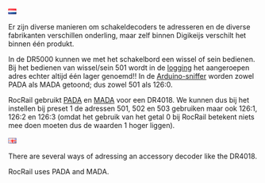 ![Nederlandse vlag](../../images/nl.gif)

Er zijn diverse manieren om schakeldecoders te adresseren en de diverse fabrikanten verschillen onderling, maar zelf binnen Digikeijs verschilt het binnen één produkt.

In de DR5000 kunnen we met het schakelbord een wissel of sein bedienen. Bij het bedienen van wissel/sein 501 wordt in de [logging](./images/DR5000_adress_one_down.png) het aangeroepen adres echter altijd één lager genoemd!!
In de [Arduino-sniffer](./images/DR4018_sniffer_output.png) worden zowel PADA als MADA getoond; dus zowel 501 als 126:0.

RocRail gebruikt [PADA](./images/DR4018_RocRail_PADA_adressing.JPG) en [MADA](./images/DR4018_RocRail_MADA_adressing.JPG) voor een DR4018. We kunnen dus bij het instellen bij preset 1 de adressen 501, 502 en 503 gebruiken maar ook 126:1, 126:2 en 126:3 (omdat het gebruik van het getal 0 bij RocRail betekent niets mee doen moeten dus de waarden 1 hoger liggen).

![English flag](../../images/gb.gif)

There are several ways of adressing an accessory decoder like the DR4018.

RocRail uses PADA and MADA.
